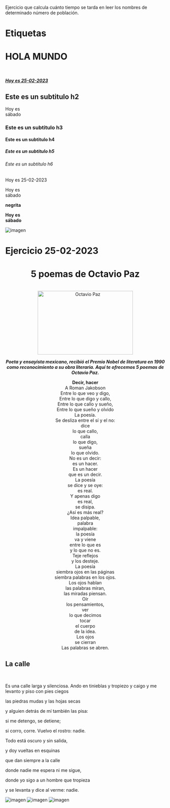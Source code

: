 Ejercicio que calcula cuánto tiempo se tarda en leer los nombres de determinado número de población.
# Etiquetas
<h1> HOLA MUNDO </h1>
<br>
<b><i><u> <p> Hoy es 25-02-2023 </p></b></i></u>
<h2> Este es un subtitulo h2 </h2>
<p> Hoy es <br> sábado </p>
<h3> Este es un subtitulo h3 </h3>
<h4> Este es un subtitulo h4 </h4>
<h5> Este es un subtitulo h5 </h5>
<h6> Este es un subtitulo h6 </h6>
<p> Hoy es 25-02-2023 </p>
<p> Hoy es <br> sábado </p>
<b> negrita </b>
<b> <p> Hoy es <br> sábado </p> </b>

![imagen](https://user-images.githubusercontent.com/119714900/221373047-6ffe1d3d-1637-49a7-bb5b-3274a355c806.png)

# Ejercicio 25-02-2023
<center><h1> 5 poemas de Octavio Paz</h1>
<br>
</width><img src="octavio-paz-e1512378346848.jpg" alt="Octavio Paz" width="300px" height="200px">
<p><b><i>Poeta y ensayista mexicano, recibió el Premio Nobel de literatura en 1990 como reconocimiento a su obra literaria. Aquí te ofrecemos 5 poemas de Octavio Paz. </p></i></b>

<p><b><e>Decir, hacer</b><br>
A Roman Jakobson<br>
Entre lo que veo y digo,<br>
Entre lo que digo y callo,<br>
Entre lo que callo y sueño,<br>
Entre lo que sueño y olvido<br>
La poesía.<br>
Se desliza entre el sí y el no:<br>
dice<br>
lo que callo,<br>
calla<br>
lo que digo,<br>
sueña<br>
lo que olvido.<br>
No es un decir:<br>
es un hacer.<br>
Es un hacer<br>
que es un decir.<br>
La poesía<br>
se dice y se oye:<br>
es real.<br>
Y apenas digo<br>
es real,<br>
se disipa.<br>
¿Así es más real?<br>
Idea palpable,<br>
palabra<br>
impalpable:<br>
la poesía<br>
va y viene<br>
entre lo que es<br>
y lo que no es.<br>
Teje reflejos<br>
y los desteje.<br>
La poesía<br>
siembra ojos en las páginas<br>
siembra palabras en los ojos.<br>
Los ojos hablan<br>
las palabras miran,<br>
las miradas piensan.<br>
Oír<br>
los pensamientos,<br>
ver<br>
lo que decimos<br>
tocar<br>
el cuerpo<br>
de la idea.<br>
Los ojos<br>
se cierran<br>
Las palabras se abren.</p></e></center>




<h2>La calle</h2>
<br>
<p>Es una calle larga y silenciosa.
Ando en tinieblas y tropiezo y caigo
y me levanto y piso con pies ciegos</p>
<p>las piedras mudas y las hojas secas</p>
<p>y alguien detrás de mí también las pisa:</p>
<p>si me detengo, se detiene;</p>
<p>si corro, corre. Vuelvo el rostro: nadie.</p>
<p>Todo está oscuro y sin salida,</p>
<p>y doy vueltas en esquinas</p>
<p>que dan siempre a la calle</p>
<p>donde nadie me espera ni me sigue,</p>
<p>donde yo sigo a un hombre que tropieza</p>
<p>y se levanta y dice al verme: nadie.</p>


![imagen](https://user-images.githubusercontent.com/119714900/221374308-58b12ac6-dc6b-4c75-b050-301766322efb.png)
![imagen](https://user-images.githubusercontent.com/119714900/221374314-4c205393-a799-47f9-82ce-8c85b756fc8b.png)
![imagen](https://user-images.githubusercontent.com/119714900/221374316-06da9a26-8e2b-4b4f-8da9-9f960f7104e7.png)


